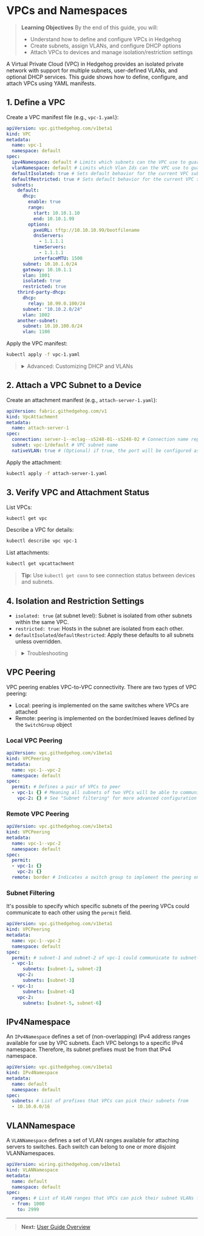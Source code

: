 <!-- Diátaxis: How-to Guide -->

# VPCs and Namespaces

> **Learning Objectives**
> By the end of this guide, you will:
> - Understand how to define and configure VPCs in Hedgehog
> - Create subnets, assign VLANs, and configure DHCP options
> - Attach VPCs to devices and manage isolation/restriction settings

A Virtual Private Cloud (VPC) in Hedgehog provides an isolated private network with support for multiple subnets, user-defined VLANs, and optional DHCP services. This guide shows how to define, configure, and attach VPCs using YAML manifests.

## 1. Define a VPC

Create a VPC manifest file (e.g., `vpc-1.yaml`):

```yaml
apiVersion: vpc.githedgehog.com/v1beta1
kind: VPC
metadata:
  name: vpc-1
  namespace: default
spec:
  ipv4Namespace: default # Limits which subnets can the VPC use to guarantee non-overlapping IPv4 ranges
  vlanNamespace: default # Limits which Vlan Ids can the VPC use to guarantee non-overlapping VLANs
  defaultIsolated: true # Sets default behavior for the current VPC subnets to be isolated
  defaultRestricted: true # Sets default behavior for the current VPC subnets to be restricted
  subnets:
    default:
      dhcp:
        enable: true
        range:
          start: 10.10.1.10
          end: 10.10.1.99
        options:
          pxeURL: tftp://10.10.10.99/bootfilename
          dnsServers:
            - 1.1.1.1
          timeServers:
            - 1.1.1.1
          interfaceMTU: 1500
      subnet: 10.10.1.0/24
      gateway: 10.10.1.1
      vlan: 1001
      isolated: true
      restricted: true
    thrird-party-dhcp:
      dhcp:
        relay: 10.99.0.100/24
      subnet: "10.10.2.0/24"
      vlan: 1002
    another-subnet:
      subnet: 10.10.100.0/24
      vlan: 1100
```

Apply the VPC manifest:
```bash
kubectl apply -f vpc-1.yaml
```

> <details>
> <summary>Advanced: Customizing DHCP and VLANs</summary>
> - Use `dhcp.options` to specify PXE, DNS, NTP, and MTU settings.
> - Set `relay` under `dhcp` for third-party DHCP servers.
> - Assign unique VLANs per subnet to avoid conflicts.
> </details>

## 2. Attach a VPC Subnet to a Device

Create an attachment manifest (e.g., `attach-server-1.yaml`):

```yaml
apiVersion: fabric.githedgehog.com/v1
kind: VpcAttachment
metadata:
  name: attach-server-1
spec:
  connection: server-1--mclag--s5248-01--s5248-02 # Connection name representing the server port(s)
  subnet: vpc-1/default # VPC subnet name
  nativeVLAN: true # (Optional) if true, the port will be configured as a native VLAN port (untagged)
```

Apply the attachment:
```bash
kubectl apply -f attach-server-1.yaml
```

## 3. Verify VPC and Attachment Status

List VPCs:
```bash
kubectl get vpc
```

Describe a VPC for details:
```bash
kubectl describe vpc vpc-1
```

List attachments:
```bash
kubectl get vpcattachment
```

> **Tip:** Use `kubectl get conn` to see connection status between devices and subnets.

## 4. Isolation and Restriction Settings

- `isolated: true` (at subnet level): Subnet is isolated from other subnets within the same VPC.
- `restricted: true`: Hosts in the subnet are isolated from each other.
- `defaultIsolated`/`defaultRestricted`: Apply these defaults to all subnets unless overridden.

> <details>
> <summary>Troubleshooting</summary>
> - Ensure VLANs and subnets do not overlap between VPCs.
> - Check DHCP server settings if hosts do not receive IPs.
> - Use `kubectl describe` for error details.
> </details>

## VPC Peering

VPC peering enables VPC-to-VPC connectivity. There are two types of VPC peering:

* Local: peering is implemented on the same switches where VPCs are attached
* Remote: peering is implemented on the border/mixed leaves defined by the `SwitchGroup` object

### Local VPC Peering

```yaml
apiVersion: vpc.githedgehog.com/v1beta1
kind: VPCPeering
metadata:
  name: vpc-1--vpc-2
  namespace: default
spec:
  permit: # Defines a pair of VPCs to peer
  - vpc-1: {} # Meaning all subnets of two VPCs will be able to communicate with each other
    vpc-2: {} # See "Subnet filtering" for more advanced configuration
```

### Remote VPC Peering

```yaml
apiVersion: vpc.githedgehog.com/v1beta1
kind: VPCPeering
metadata:
  name: vpc-1--vpc-2
  namespace: default
spec:
  permit:
  - vpc-1: {}
    vpc-2: {}
  remote: border # Indicates a switch group to implement the peering on
```

### Subnet Filtering

It's possible to specify which specific subnets of the peering VPCs could communicate to each other using the `permit` field.

```yaml
apiVersion: vpc.githedgehog.com/v1beta1
kind: VPCPeering
metadata:
  name: vpc-1--vpc-2
  namespace: default
spec:
  permit: # subnet-1 and subnet-2 of vpc-1 could communicate to subnet-3 of vpc-2 as well as subnet-4 of vpc-2 could communicate to subnet-5 and subnet-6 of vpc-2
  - vpc-1:
      subnets: [subnet-1, subnet-2]
    vpc-2:
      subnets: [subnet-3]
  - vpc-1:
      subnets: [subnet-4]
    vpc-2:
      subnets: [subnet-5, subnet-6]
```

## IPv4Namespace

An `IPv4Namespace` defines a set of (non-overlapping) IPv4 address ranges available for use by VPC subnets.
Each VPC belongs to a specific IPv4 namespace. Therefore, its subnet prefixes must be from that IPv4 namespace.

```yaml
apiVersion: vpc.githedgehog.com/v1beta1
kind: IPv4Namespace
metadata:
  name: default
  namespace: default
spec:
  subnets: # List of prefixes that VPCs can pick their subnets from
  - 10.10.0.0/16
```

## VLANNamespace

A `VLANNamespace` defines a set of VLAN ranges available for attaching servers to switches. Each switch can belong to one or more
disjoint VLANNamespaces.

```yaml
apiVersion: wiring.githedgehog.com/v1beta1
kind: VLANNamespace
metadata:
  name: default
  namespace: default
spec:
  ranges: # List of VLAN ranges that VPCs can pick their subnet VLANs from
  - from: 1000
    to: 2999
```

---

> **Next:** [User Guide Overview](./overview.md)
